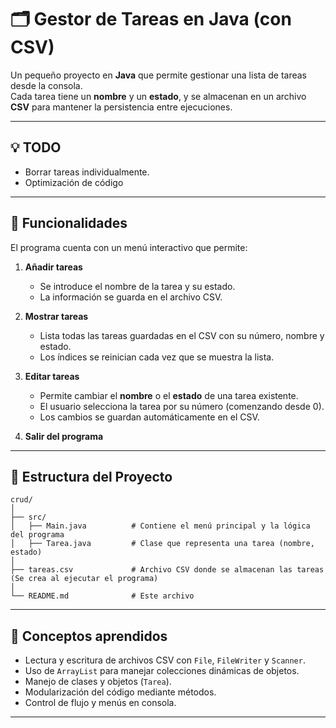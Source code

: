 # 🗂️ Gestor de Tareas en Java (con CSV)

Un pequeño proyecto en **Java** que permite gestionar una lista de tareas desde la consola.  
Cada tarea tiene un **nombre** y un **estado**, y se almacenan en un archivo **CSV** para mantener la persistencia entre ejecuciones.

---


## 💡 TODO

- Borrar tareas individualmente.  
- Optimización de código

---

## 🚀 Funcionalidades

El programa cuenta con un menú interactivo que permite:

1. **Añadir tareas**  
   - Se introduce el nombre de la tarea y su estado.  
   - La información se guarda en el archivo CSV.

2. **Mostrar tareas**  
   - Lista todas las tareas guardadas en el CSV con su número, nombre y estado.  
   - Los índices se reinician cada vez que se muestra la lista.

3. **Editar tareas**  
   - Permite cambiar el **nombre** o el **estado** de una tarea existente.  
   - El usuario selecciona la tarea por su número (comenzando desde 0).  
   - Los cambios se guardan automáticamente en el CSV.

4. **Salir del programa**

---

## 🧩 Estructura del Proyecto

```
crud/
│
├── src/
│   ├── Main.java          # Contiene el menú principal y la lógica del programa
│   ├── Tarea.java         # Clase que representa una tarea (nombre, estado)
│
├── tareas.csv             # Archivo CSV donde se almacenan las tareas (Se crea al ejecutar el programa)
│
└── README.md              # Este archivo
```

---

## 🧠 Conceptos aprendidos

- Lectura y escritura de archivos CSV con `File`, `FileWriter` y `Scanner`.  
- Uso de `ArrayList` para manejar colecciones dinámicas de objetos.  
- Manejo de clases y objetos (`Tarea`).  
- Modularización del código mediante métodos.  
- Control de flujo y menús en consola.

---
